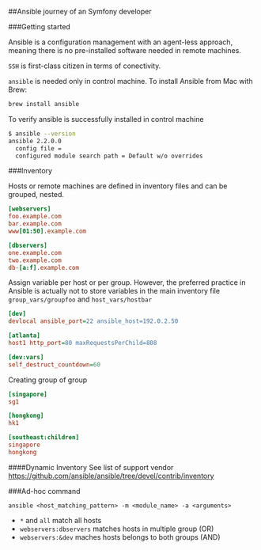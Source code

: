 ##Ansible journey of an Symfony developer

###Getting started

Ansible is a configuration management with an agent-less approach, meaning there is no pre-installed software needed in remote machines.

`SSH` is first-class citizen in terms of conectivity.

`ansible` is needed only in control machine. To install Ansible from Mac with Brew:

```bash
brew install ansible
```

To verify ansible is successfully installed in control machine

```bash
$ ansible --version
ansible 2.2.0.0
  config file =
  configured module search path = Default w/o overrides
```

###Inventory

Hosts or remote machines are defined in inventory files and can be grouped, nested.

```ini
[webservers]
foo.example.com
bar.example.com
www[01:50].example.com

[dbservers]
one.example.com
two.example.com
db-[a:f].example.com
```

Assign variable per host or per group. However, the preferred practice in Ansible is actually not to store variables in the main inventory file `group_vars/groupfoo` and `host_vars/hostbar`


```ini
[dev]
devlocal ansible_port=22 ansible_host=192.0.2.50

[atlanta]
host1 http_port=80 maxRequestsPerChild=808

[dev:vars]
self_destruct_countdown=60
```


Creating group of group
```ini
[singapore]
sg1

[hongkong]
hk1

[southeast:children]
singapore
hongkong
```

####Dynamic Inventory
See list of support vendor https://github.com/ansible/ansible/tree/devel/contrib/inventory

###Ad-hoc command

`ansible <host_matching_pattern> -m <module_name> -a <arguments>`

- `*` and `all` match all hosts
- `webservers:dbservers` matches hosts in multiple group (OR)
- `webservers:&dev` maches hosts belongs to both groups (AND)


